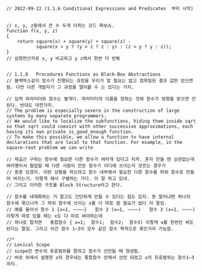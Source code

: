     // 2022-09-22 (1.1.6 Conditional Expressions and Predicates  부터 시작)
    
    
    // x, y, z중에서 큰 수 두개 더하는 코드 짜보쇼.
    function f(x, y, z)
    {
        return square(x) + square(y) + square(z) -
               square(x > y ? (y > z ? z : y) : (z > y ? y : z));
    }
    // 삼항연산자로 x, y 비교하고 y z에서 한번 더 반복
    
    
    // 1.1.8   Procedures Functions as Black-Box Abstractions
    // 블랙박스같이 함수가 진행되는 과정을 우리가 알 필요는 없고 컴파일된 결과 값만 얻으면 됨. 다만 다른 개발자가 그 과정을 열어볼 수 는 있다는 거지.
    
    // 입력 파라미터와 함수는 별개다. 파라미터의 이름을 정하는 것에 함수가 영향을 받으면 안된다. 반대도 마찬가지. 
    // The problem is especially severe in the construction of large systems by many separate programmers.
    // We would like to localize the subfunctions, hiding them inside sqrt so that sqrt could coexist with other successive approximations, each having its own private is_good_enough function.
    // To make this possible, we allow a function to have internal declarations that are local to that function. For example, in the square-root problem we can write
    
    // 제곱근 구하는 함수에 필요한 다른 함수가 여러개 있다고 치자. 혼자 만들 땐 상관없는데 여러명이서 협업할 때 다른 사람이 만든 함수가 어디에 쓰이는지 모르는 경우가
    // 종종 있겠지. 이런 상황을 막으려고 함수 내부에서 필요한 다른 함수를 하위 함수로 만들어 버리는거. 이렇게 해서 구별하는 거다. 이 말 하고 있네.
    // 그리고 이러한 구조를 Block Structure라고 한다.
    
    // 함수를 내재화하는 거 말고도 간단하게 만들 수 있다는 점도 있지. 뭔 말이냐면 하나의 함수에 묶으니까 그 하위 함수에 쓰이는 x를 다 따로 쓸 필요가 없다 이 말임.
    // 예를 들어서 함수 1 {x=1, ~~~~}   함수 2 (x=1, ~~~~)   함수 3 (x=1, ~~~~) 이렇게 따로 있을 때는 x도 다 따로 써야하는데 
    // 하나로 합치면   통합함수 { x=1;  함수1;  함수2;  함수3) 이렇게 x를 한번만 써도 된다는 말임. 그리고 이건 함수 1~3이 모두 같은 함수 목적으로 묶인거라 가능함.
    
    //*
    // Lexical Scope
    // scope란 변수의 유효범위를 말하고 함수가 선언될 때 형성됨.
    // 바로 위에서 설명한 x의 경우네는 통합함수 안에서 선언 되었고 x의 유효범위는 함수1~3까지. 
